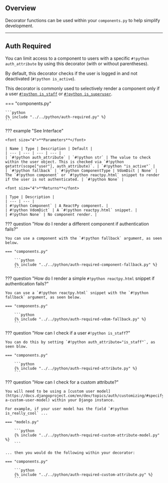 ## Overview

<p class="intro" markdown>

Decorator functions can be used within your `components.py` to help simplify development.

</p>

---

## Auth Required

You can limit access to a component to users with a specific `#!python auth_attribute` by using this decorator (with or without parentheses).

By default, this decorator checks if the user is logged in and not deactivated (`#!python is_active`).

This decorator is commonly used to selectively render a component only if a user [`#!python is_staff`](https://docs.djangoproject.com/en/dev/ref/contrib/auth/#django.contrib.auth.models.User.is_staff) or [`#!python is_superuser`](https://docs.djangoproject.com/en/dev/ref/contrib/auth/#django.contrib.auth.models.User.is_superuser).

=== "components.py"

    ```python
    {% include "../../python/auth-required.py" %}
    ```

??? example "See Interface"

    <font size="4">**Parameters**</font>

    | Name | Type | Description | Default |
    | --- | --- | --- | --- |
    | `#!python auth_attribute` | `#!python str` | The value to check within the user object. This is checked via `#!python getattr(scope["user"], auth_attribute)`. | `#!python "is_active"` |
    | `#!python fallback` | `#!python ComponentType | VdomDict | None` | The `#!python component` or `#!python reactpy.html` snippet to render if the user is not authenticated. | `#!python None` |

    <font size="4">**Returns**</font>

    | Type | Description |
    | --- | --- |
    | #!python Component` | A ReactPy component. |
    | #!python VdomDict` | A `#!python reactpy.html` snippet. |
    | #!python None` | No component render. |

??? question "How do I render a different component if authentication fails?"

    You can use a component with the `#!python fallback` argument, as seen below.

    === "components.py"

        ```python
        {% include "../../python/auth-required-component-fallback.py" %}
        ```

??? question "How do I render a simple `#!python reactpy.html` snippet if authentication fails?"

    You can use a `#!python reactpy.html` snippet with the `#!python fallback` argument, as seen below.

    === "components.py"

        ```python
        {% include "../../python/auth-required-vdom-fallback.py" %}
        ```

??? question "How can I check if a user `#!python is_staff`?"

    You can do this by setting `#!python auth_attribute="is_staff"`, as seen blow.

    === "components.py"

        ```python
        {% include "../../python/auth-required-attribute.py" %}
        ```

??? question "How can I check for a custom attribute?"

    You will need to be using a [custom user model](https://docs.djangoproject.com/en/dev/topics/auth/customizing/#specifying-a-custom-user-model) within your Django instance.

    For example, if your user model has the field `#!python is_really_cool` ...

    === "models.py"

        ```python
        {% include "../../python/auth-required-custom-attribute-model.py" %}
        ```

    ... then you would do the following within your decorator:

    === "components.py"

        ```python
        {% include "../../python/auth-required-custom-attribute.py" %}
        ```
